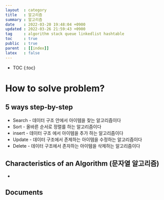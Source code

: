 ```yaml
---
layout  : category 
title   : 알고리즘 
summary : 알고리즘 
date    : 2022-03-20 19:48:04 +0900
updated : 2022-03-26 21:59:43 +0900
tag     : algorithm stack queue linkedlist hashtable 
toc     : true
public  : true
parent  : [[index]] 
latex   : false
---
```

* TOC
{:toc}

# How to solve problem?
## 5 ways step-by-step
* Search - 데이터 구조 안에서 아이템을 찾는 알고리즘이다
* Sort - 올바른 순서로 정렬를 하는 알고리즘이다
* insert - 데이터 구조 에서 아이템을 추가 하는 알고리즘이다
* Update - 데이터 구조에서 존제하는 아이템을 수정하는 알고리즘이다
* Delete - 데이터 구조에서 존자하는 아이템을 삭제하는 알고리즘이다

## Characteristics of an Algorithm (문자열 알고리즘)
* 


## Documents
